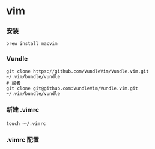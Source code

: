 # vim


### 安装
```shell
brew install macvim
```


### Vundle
```shell
git clone https://github.com/VundleVim/Vundle.vim.git ~/.vim/bundle/vundle
# 或者
git clone git@github.com:VundleVim/Vundle.vim.git  ~/.vim/bundle/vundle
```


### 新建 .vimrc
```shell
touch ～/.vimrc
```


### .vimrc 配置
```shell

```
















